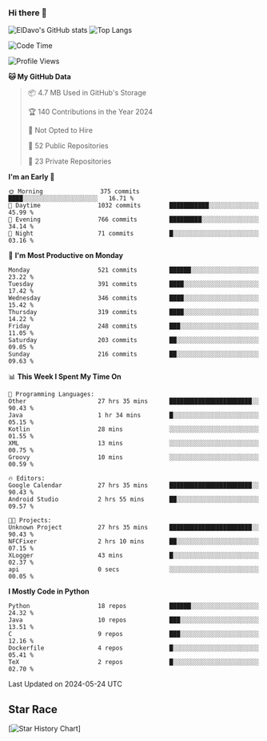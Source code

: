 ### Hi there 👋
![ElDavo's GitHub stats](https://github-readme-stats.vercel.app/api?username=ElDavoo&show_icons=true&theme=chartreuse-dark)
![Top Langs](https://github-readme-stats.vercel.app/api/top-langs/?username=ElDavoo&theme=chartreuse-dark&layout=compact)

<!--START_SECTION:waka-->
![Code Time](http://img.shields.io/badge/Code%20Time-1%2C373%20hrs%201%20min-blue)

![Profile Views](http://img.shields.io/badge/Profile%20Views-0-blue)

**🐱 My GitHub Data** 

> 📦 4.7 MB Used in GitHub's Storage 
 > 
> 🏆 140 Contributions in the Year 2024
 > 
> 🚫 Not Opted to Hire
 > 
> 📜 52 Public Repositories 
 > 
> 🔑 23 Private Repositories 
 > 
**I'm an Early 🐤** 

```text
🌞 Morning                375 commits         ████░░░░░░░░░░░░░░░░░░░░░   16.71 % 
🌆 Daytime                1032 commits        ███████████░░░░░░░░░░░░░░   45.99 % 
🌃 Evening                766 commits         █████████░░░░░░░░░░░░░░░░   34.14 % 
🌙 Night                  71 commits          █░░░░░░░░░░░░░░░░░░░░░░░░   03.16 % 
```
📅 **I'm Most Productive on Monday** 

```text
Monday                   521 commits         ██████░░░░░░░░░░░░░░░░░░░   23.22 % 
Tuesday                  391 commits         ████░░░░░░░░░░░░░░░░░░░░░   17.42 % 
Wednesday                346 commits         ████░░░░░░░░░░░░░░░░░░░░░   15.42 % 
Thursday                 319 commits         ████░░░░░░░░░░░░░░░░░░░░░   14.22 % 
Friday                   248 commits         ███░░░░░░░░░░░░░░░░░░░░░░   11.05 % 
Saturday                 203 commits         ██░░░░░░░░░░░░░░░░░░░░░░░   09.05 % 
Sunday                   216 commits         ██░░░░░░░░░░░░░░░░░░░░░░░   09.63 % 
```


📊 **This Week I Spent My Time On** 

```text
💬 Programming Languages: 
Other                    27 hrs 35 mins      ███████████████████████░░   90.43 % 
Java                     1 hr 34 mins        █░░░░░░░░░░░░░░░░░░░░░░░░   05.15 % 
Kotlin                   28 mins             ░░░░░░░░░░░░░░░░░░░░░░░░░   01.55 % 
XML                      13 mins             ░░░░░░░░░░░░░░░░░░░░░░░░░   00.75 % 
Groovy                   10 mins             ░░░░░░░░░░░░░░░░░░░░░░░░░   00.59 % 

🔥 Editors: 
Google Calendar          27 hrs 35 mins      ███████████████████████░░   90.43 % 
Android Studio           2 hrs 55 mins       ██░░░░░░░░░░░░░░░░░░░░░░░   09.57 % 

🐱‍💻 Projects: 
Unknown Project          27 hrs 35 mins      ███████████████████████░░   90.43 % 
NFCFixer                 2 hrs 10 mins       ██░░░░░░░░░░░░░░░░░░░░░░░   07.15 % 
XLogger                  43 mins             █░░░░░░░░░░░░░░░░░░░░░░░░   02.37 % 
api                      0 secs              ░░░░░░░░░░░░░░░░░░░░░░░░░   00.05 % 
```

**I Mostly Code in Python** 

```text
Python                   18 repos            ██████░░░░░░░░░░░░░░░░░░░   24.32 % 
Java                     10 repos            ███░░░░░░░░░░░░░░░░░░░░░░   13.51 % 
C                        9 repos             ███░░░░░░░░░░░░░░░░░░░░░░   12.16 % 
Dockerfile               4 repos             █░░░░░░░░░░░░░░░░░░░░░░░░   05.41 % 
TeX                      2 repos             █░░░░░░░░░░░░░░░░░░░░░░░░   02.70 % 
```




 Last Updated on 2024-05-24 UTC
<!--END_SECTION:waka-->

## Star Race

[![Star History Chart](https://api.star-history.com/svg?repos=ElDavoo/WhatsApp-Crypt14-Crypt15-Decrypter,ElDavoo/TuringOS,EliteAndroidApps/WhatsApp-Crypt12-Decrypter,KnugiHK/Whatsapp-Chat-Exporter&type=Date)]
